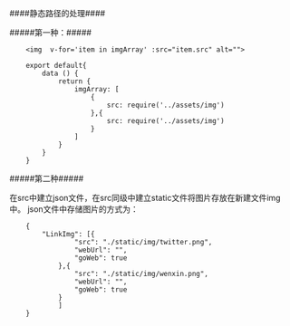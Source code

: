####静态路径的处理####

#####第一种：#####

```
	<img  v-for='item in imgArray' :src="item.src" alt="">

	export default{
		data () {
			return {
				imgArray: [
					{
						src: require('../assets/img')
					},{
						src: require('../assets/img')
					}
				]
			}
		}
	}
```

#####第二种#####

在src中建立json文件，在src同级中建立static文件将图片存放在新建文件img中。
json文件中存储图片的方式为：
```
	{
		"LinkImg": [{
				"src": "./static/img/twitter.png",
				"webUrl": "",
				"goWeb": true
			},{
				"src": "./static/img/wenxin.png",
				"webUrl": "",
				"goWeb": true
			}
			]
	}
```
